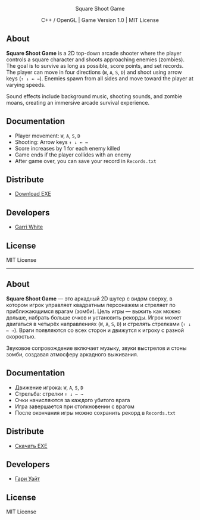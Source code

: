 <p align="center">
      Square Shoot Game
</p>

<p align="center">
   C++ / OpenGL | Game Version 1.0 | MIT License
</p>

## About

**Square Shoot Game** is a 2D top-down arcade shooter where the player controls a square character and shoots approaching enemies (zombies). The goal is to survive as long as possible, score points, and set records. The player can move in four directions (`W`, `A`, `S`, `D`) and shoot using arrow keys (`↑ ↓ ← →`). Enemies spawn from all sides and move toward the player at varying speeds.

Sound effects include background music, shooting sounds, and zombie moans, creating an immersive arcade survival experience.

## Documentation

- Player movement: `W`, `A`, `S`, `D`  
- Shooting: Arrow keys `↑ ↓ ← →`  
- Score increases by 1 for each enemy killed  
- Game ends if the player collides with an enemy
- After game over, you can save your record in `Records.txt`  

## Distribute

- [Download EXE](https://github.com/user-attachments/files/22411467/Square.Shoot.Game.v1.0.zip)  

## Developers

- [Garri White](https://github.com/WiGrim)  

## License
MIT License

-----

## About

**Square Shoot Game** — это аркадный 2D шутер с видом сверху, в котором игрок управляет квадратным персонажем и стреляет по приближающимся врагам (зомби). Цель игры — выжить как можно дольше, набрать больше очков и установить рекорды. Игрок может двигаться в четырёх направлениях (`W`, `A`, `S`, `D`) и стрелять стрелками (`↑ ↓ ← →`). Враги появляются со всех сторон и движутся к игроку с разной скоростью.

Звуковое сопровождение включает музыку, звуки выстрелов и стоны зомби, создавая атмосферу аркадного выживания.

## Documentation

- Движение игрока: `W`, `A`, `S`, `D`  
- Стрельба: стрелки `↑ ↓ ← →`  
- Очки начисляются за каждого убитого врага  
- Игра завершается при столкновении с врагом
- После окончания игры можно сохранить рекорд в `Records.txt`  

## Distribute

- [Скачать EXE](https://github.com/user-attachments/files/22411467/Square.Shoot.Game.v1.0.zip)  

## Developers

- [Гари Уайт](https://github.com/WiGrim)  

## License

MIT License
